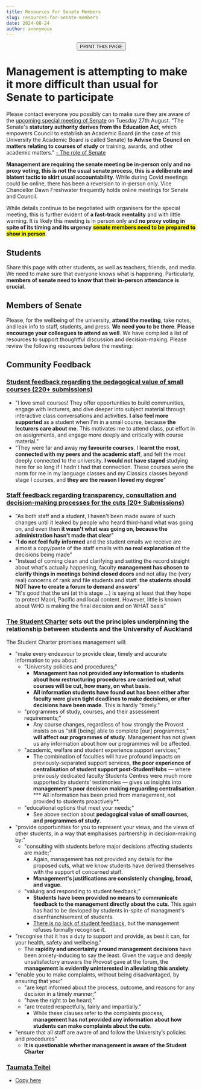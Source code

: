 ```yaml
---
title: Resources For Senate Members
slug: resources-for-senate-members
date: 2024-08-24
author: anonymous
---
```

<button onclick="window.print()" style="display: block; margin: 0 auto;">PRINT THIS PAGE</button>

# Management is attempting to make it more difficult than usual for Senate to participate
Please contact everyone you possibly can to make sure they are aware of the [upcoming special meeting of Senate](/2024/08/22/dawn-freshwater-all-staff-email/) on Tuesday 27th August. "The Senate's **statutory authority derives from the Education Act**, which empowers Council to establish an Academic Board (in the case of this University the Academic Board is called Senate) **to Advise the Council on matters relating to courses of study** or training, awards, and other academic matters." [- The role of Senate](https://www.auckland.ac.nz/en/about-us/about-the-university/the-university/governance-and-committees/committees/senate.html)

**Management are requiring the senate meeting be in-person only and no proxy voting, this is not the usual senate process, this is a deliberate and blatent tactic to skirt usual accountability**. While during Covid meetings could be online, there has been a reversion to in-person only. Vice Chancellor Dawn Freshwater frequently holds online meetings for Senate and Council.

While details continue to be negotiated with organisers for the special meeting, this is further evident of **a fast-track mentality** and with little warning. It is likely this meeting is in person only and **no proxy voting in spite of its timing and its urgency** <mark>**senate members need to be prepared to show in person**</mark>.

## Students
Share this page with other students, as well as teachers, friends, and media. We need to make sure that everyone knows what is happening. Particularly, **members of senate need to know that their in-person attendance is crucial**.

## Members of Senate
Please, for the wellbeing of the university, **attend the meeting**, take notes, and leak info to staff, students, and press. **We need you to be there**. **Please encourage your colleagues to attend as well**.
We have compiled a list of resources to support thoughtful discussion and decision-making. Please review the following resources before the meeting:

<div class="page-break"></div>

## Community Feedback
### [Student feedback regarding the pedagogical value of small courses (220+ submissions)](https://burn-it.github.io/Disorientation/small-classes/all/)
  - "I love small courses! They offer opportunities to build communities, engage with lecturers, and dive deeper into subject material through interactive class conversations and activities. **I also feel more supported** as a student when I'm in a small course, because **the lecturers care about me**. This motivates me to attend class, put effort in on assignments, and engage more deeply and critically with course material."
  - "They were far and away **my favourite courses**. I **learnt the most**, **connected with my peers and the academic staff**, and felt the most deeply connected to the university. **I would not have stayed** studying here for so long if I hadn't had that connection. These courses were the norm for me in my language classes and my Classics classes beyond stage I courses, and **they are the reason I loved my degree**"

### [Staff feedback regarding transparency, consultation and decision-making processes for the cuts (20+ Submissions)](https://padlet.com/teuuoacm/faculty-course-cutting-gxg4jh0vc4bxjlwu)
  - "As both staff and a student, I haven't been made aware of such changes until it leaked by people who heard third-hand what was going on, and even then **it wasn't what was going on, because the administration hasn't made that clear**"
  - "**I do not feel fully informed** and the student emails we receive are almost a copy/paste of the staff emails with **no real explanation** of the decisions being made"
  - "Instead of coming clean and clarifying and setting the record straight about what's actually happening, faculty **management has chosen to clarify things in meetings behind closed doors** and not allay the (very real) concerns of rank and file students and staff. **the students should NOT have to create a forum to demand answers**"
  - "It's good that the uni (at this stage ...) is saying at least that they hope to protect Maori, Pacific and local content. However, little is known about WHO is making the final decision and on WHAT basis"

<div class="page-break"></div>

### [The Student Charter](https://www.auckland.ac.nz/en/students/forms-policies-and-guidelines/student-policies-and-guidelines/student-charter.html) sets out the principles underpinning the relationship between students and the University of Auckland
The Student Charter promises management will:
  * "make every endeavour to provide clear, timely and accurate information to you about:  
    * "University policies and procedures;"  
      * **Management has not provided any information to students about how restructuring procedures are carried out, what courses will be cut, how many, on what basis**.  
      * **All information students have found out has been either after faculty were given tight deadlines to make decisions, or after decisions have been made**. This is hardly "timely."  
    * "programmes of study, courses, and their assessment requirements;"  
      * Any course changes, regardless of how strongly the Provost insists on us "still \[being\] able to complete \[our\] programmes," **will affect our programmes of study**. Management has not given us any information about how our programmes will be affected.  
    * "academic, welfare and student experience support services;"   
      * The combination of faculties will have profound impacts on previously-separated support services, **the poor experience of centralisation of student support post-StudentHubs** — where previously dedicated faculty Students Centres were much more supported by students’ testimonies — gives us insights into **management's poor decision making reguarding centralisation**.
      *** All information has been pried from management, not provided to students proactively**.
    * "educational options that meet your needs;"   
      * See above section about **pedagogical value of small courses, and programmes of study**.  
  * "provide opportunities for you to represent your views, and the views of other students, in a way that emphasises partnership in decision-making by:"  
    * "consulting with students before major decisions affecting students are made;"  
      * Again, management has not provided any details for the proposed cuts, what we know students have derived themselves with the support of concerned staff. 
      * **Management's justifications are consistenly changing, broad, and vague**.  
    * "valuing and responding to student feedback;"
      * **Students have been provided no means to communicate feedback to the management directly about the cuts**. This again has had to be devloped by students in-spite of managment's disenfranchisement of students.  
      * [There is no lack of student feedback](https://burn-it.github.io/Disorientation/small-classes/), but the management refuses formally recognise it.
  * "recognise that it has a duty to support and provide, as best it can, for your health, safety and wellbeing."  
    * The **rapidity and uncertainty around management decisions** have been anxiety-inducing to say the least. Given the vague and deeply unsatisfactory answers the Provost gave at the forum, the **management is evidently uninterested in alleviating this anxiety**.
  * "enable you to make complaints, without being disadvantaged, by ensuring that you:"  
    * "are kept informed about the process, outcome, and reasons for any decision in a timely manner;"  
    * "have the right to be heard;"  
    * "are treated respectfully, fairly and impartially."
      * While these clauses refer to the complaints process, **management has not provided any information about how students can make complaints about the cuts**.
  * "ensure that all staff are aware of and follow the University’s policies and procedures"  
    * **It is questionable whether management is aware of the Student Charter**

### [Taumata Teitei](https://www.auckland.ac.nz/en/about-us/about-the-university/the-university/official-publications/strategic-plan.html)
- [Copy here](https://www.auckland.ac.nz/assets/about-us/the-university/official-publications/strategic-plan/2021-2030/taumata-teitei-vision-2030-and-strategic-plan-2025.pdf)